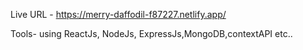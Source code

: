 Live URL - https://merry-daffodil-f87227.netlify.app/

Tools-
using ReactJs, NodeJs, ExpressJs,MongoDB,contextAPI etc..
